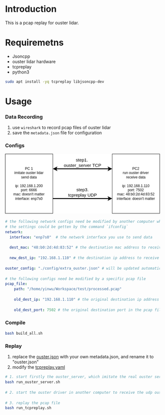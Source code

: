 # Introduction

This is a pcap replay for ouster lidar.

# Requiremetns

* Jsoncpp
* ouster lidar hardware
* tcpreplay
* python3

```bash
sudo apt install -yq tcpreplay libjsoncpp-dev
```

# Usage

### Data Recording

1. use `wireshark` to record pcap files of ouster lidar
2. save the `metadata.json` file for configuration


### Configs

![network](./docs/network.png)

```yaml
# the following network configs need be modified by another computer which runs the ouster driver and receive udp data
# the settings could be getten by the command `ifconfig`
network:
  interface: "enp7s0"  # the network interface you use to send data

  dest_mac: "48:b0:2d:4d:83:52" # the destination mac address to receive data

  new_dest_ip: "192.168.1.110" # the destination ip address to receive data

ouster_config: "./config/extra_ouster.json" # will be updated automaticlly by the ouster driver

# the following configs need be modified by a specific pcap file
pcap_file:
    path: "/home/yinwu/Workspace/test/processed.pcap"
    
    old_dest_ip: "192.168.1.110" # the original destination ip address in the pcap file

    old_dest_port: 7502 # the original destination port in the pcap file
```

### Compile

```bash
bash build_all.sh
```

### Replay

1. replace the [ouster.json](./config/ouster.json) with your own metadata.json, and rename it to "ouster.json"
2. modify the [tcpreplay.yaml](./config/tcpreplay.yaml)


```bash
# 1. start firstly the ouster_server, which imitate the real ouster server in a lidar hardware
bash run_ouster_server.sh

# 2. start the ouster driver in another computer to receive the udp ouster data

# 3. replay the pcap file
bash run_tcpreplay.sh
```